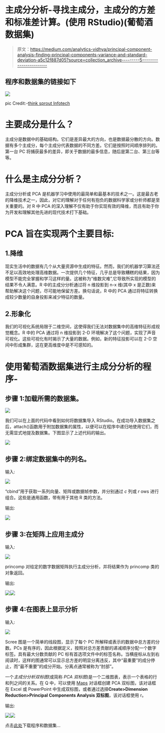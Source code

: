 # 主成分分析-寻找主成分，主成分的方差和标准差计算。(使用 RStudio)(葡萄酒数据集)

> 原文：<https://medium.com/analytics-vidhya/principal-component-analysis-finding-principal-components-variance-and-standard-deviation-a5c12f887d05?source=collection_archive---------5----------------------->

## 程序和数据集的链接如下

![](img/6b661ba409ef4dc0ff8d78ea5898a4db.png)

pic Credit:-[think sprout Infotech](https://thinksproutinfotech.com/)

# 主要成分是什么？

主成分是数据中的基础结构。它们是差异最大的方向，也是数据最分散的方向。数据有多个主成分，每个主成分代表数据的不同方差。它们是按照时间顺序排列的。第一台 PC 将捕获最多的差异，即关于数据的最多信息，随后是第二台、第三台等等。

# **什么是主成分分析？**

主成分分析或 PCA 是机器学习中使用的最简单和最基本的技术之一。这是最古老的降维技术之一，因此，对它的理解对于任何有抱负的数据科学家或分析师都是至关重要的。对 R 中 PCA 的深入理解不仅有助于你实现有效的降维，而且有助于你为开发和理解其他先进的现代技术打下基础。

# PCA 旨在实现两个主要目标:

## 1.降维

现实生活中的数据有几个从大量资源中生成的特征。然而，我们的机器学习算法还不足以高效地处理高维数据。一次提供几个特征，几乎总是导致糟糕的结果，因为模型不能完全掌握和学习这样的量。这被称为“维数灾难”,它导致所实现的模型的结果不令人满意。R 中的主成分分析通过将 n 维投影到 n-x 维(其中 x 是正数)来帮助解决这个问题，尽可能地保留方差。换句话说，R 中的 PCA 通过将特征转换成较少数量的自身投影来减少特征的数量。

## 2.形象化

我们的可视化系统局限于二维空间，这使得我们无法对数据集中的高维特征形成视觉概念。R 中的 PCA 通过将 n 维投影到 2-D 环境解决了这个问题，实现了声音可视化。这些可视化有时揭示了大量的数据。例如，新的特征投影可以在 2-D 空间中形成集群，这在更高维度中是不可感知的。

# **使用葡萄酒数据集进行主成分分析的程序-**

## 步骤 1:加载所需的数据集。

![](img/f198d6fcefad040159e23ae6cd04d4da.png)

我们可以在上面的代码中看到如何将数据集导入 RStudio。在成功导入数据集之后，attach()函数用于附加数据集的属性，以便可以在程序中递归地使用它们，而无需显式地提及数据集。下图显示了上述代码的输出。

![](img/95d337818dad41d534fa51645669f162.png)

## 步骤 2:绑定数据集中的列名。

输入:

![](img/ab7a725e6c166cdecc51e76ad9763893.png)

“cbind”用于获取一系列向量、矩阵或数据帧参数，并分别通过 *c* 列或 *r* ows 进行组合。这些是通用函数，带有用于其他 R 类的方法。

输出:

![](img/423365a47d6aac40e8bede353a6a13cc.png)

## 步骤 3:在矩阵上应用主成分

输入:

![](img/4b11ea48b1f4d934fb952ce3cd0406c5.png)

princomp 对给定的数字数据矩阵执行主成分分析，并将结果作为 princomp 类的对象返回。

输出:

![](img/85196e23970b4456353a5bdb363616df.png)![](img/161b8f69dc74a04e053932b1331150a0.png)

## 步骤 4:在图表上显示分析

输入:

![](img/954a5908acb7af57b4f4378be92e4250.png)

Scree 图是一个简单的线段图，显示了每个 PC 所解释或表示的数据中总方差的分数。PCs 是有序的，因此根据定义，按照对总方差贡献的递减顺序分配一个数字标签。具有最大分数贡献的 PC 标有首选项文件中的标签名称。当横座标从左到右阅读时，这样的图通常可以显示总方差的明显分离违反，其中“最重要”的成分停止，而“最不重要”的成分开始。分离点通常被称为“肘部”。

一个*主成分分析双标图*(或简称 *PCA 双标图*)是一个二维图表，表示一个表格的行和列之间的关系。在 Q 中，可以使用 [Maps](https://wiki.q-researchsoftware.com/wiki/Maps) 对话框创建 PCA 双标图，该对话框在 Excel 或 PowerPoint 中生成双标图，或者通过选择**Create>Dimension Reduction>Principal Components Analysis 双标图**，该对话框使用 r。

输出:

![](img/f27f36c8e39428500a8acd772eb2b3fb.png)![](img/a3003fcfac0471482c36eeef2ec6c7bc.png)

点击[此处](https://github.com/kshitijved/Principal-Component-Analysis)下载程序和数据集…